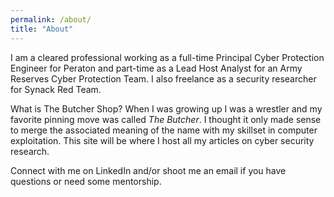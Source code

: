 ```yaml
---
permalink: /about/
title: "About"
---
```


I am a cleared professional working as a full-time Principal Cyber Protection Engineer for Peraton and part-time as a Lead Host Analyst for an Army Reserves Cyber Protection Team. I also freelance as a security researcher for Synack Red Team.

What is The Butcher Shop? When I was growing up I was a wrestler and my favorite pinning move was called *The Butcher*. I thought it only made sense to merge the associated meaning of the name with my skillset in computer exploitation. This site will be where I host all my articles on cyber security research.

Connect with me on LinkedIn and/or shoot me an email if you have questions or need some mentorship.

